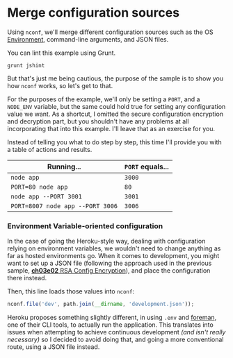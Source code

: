 # Merge configuration sources

Using `nconf`, we'll merge different configuration sources such as the OS [Environment](http://en.wikipedia.org/wiki/Environment_variable), command-line arguments, and JSON files.

You can lint this example using Grunt.

```shell
grunt jshint
```

But that's just me being cautious, the purpose of the sample is to show you how `nconf` works, so let's get to that.

For the purposes of the example, we'll only be setting a `PORT`, and a `NODE_ENV` variable, but the same could hold true for setting any configuration value we want. As a shortcut, I omitted the secure configuration encryption and decryption part, but you shouldn't have any problems at all incorporating that into this example. I'll leave that as an exercise for you.

Instead of telling you what to do step by step, this time I'll provide you with a table of actions and results.

Running...|`PORT` equals...
---|---
`node app`|`3000`
`PORT=80 node app`|`80`
`node app --PORT 3001`|`3001`
`PORT=8007 node app --PORT 3006`|`3006`

### Environment Variable-oriented configuration

In the case of going the Heroku-style way, dealing with configuration relying on environment variables, we wouldn't need to change anything as far as hosted environments go. When it comes to development, you might want to set up a JSON file (following the approach used in the previous sample, [**ch03e02** RSA Config Encryption](https://github.com/bevacqua/buildfirst/tree/master/ch03/02_rsa-config-encryption)), and place the configuration there instead.

Then, this line loads those values into `nconf`:

```js
nconf.file('dev', path.join(__dirname, 'development.json'));
```

Heroku proposes something slightly different, in using `.env` and [foreman](https://github.com/ddollar/foreman), one of their CLI tools, to actually run the application. This translates into issues when attempting to achieve continuous development _(and isn't really necessary)_ so I decided to avoid doing that, and going a more conventional route, using a JSON file instead.